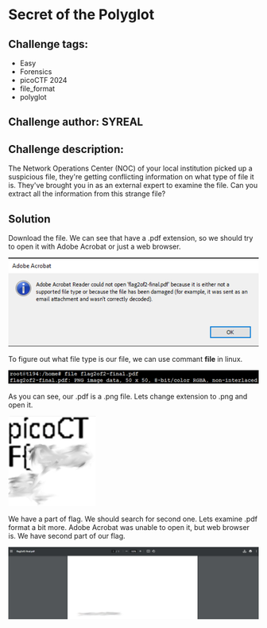 # Secret of the Polyglot
## Challenge tags:
- Easy
- Forensics
- picoCTF 2024
- file_format
- polyglot

## Challenge author: SYREAL
## Challenge description:
The Network Operations Center (NOC) of your local institution picked up a suspicious file, they're getting conflicting information on what type of file it is. They've brought you in as an external expert to examine the file. Can you extract all the information from this strange file?

## Solution
Download the file. We can see that have a .pdf extension, so we should try to open it with Adobe Acrobat or just a web browser. 

![image missing?](./content/secret_of_the_polyglot_01.PNG)

To figure out what file type is our file, we can use commant **file** in linux. 

![image missing?](./content/secret_of_the_polyglot_02.PNG)

As you can see, our .pdf is a .png file. Lets change extension to .png and open it.

![image missing?](./content/secret_of_the_polyglot_03.PNG)

We have a part of flag. We should search for second one. Lets examine .pdf format a bit more. Adobe Acrobat was unable to open it, but web browser is. We have second part of our flag.

![image missing?](./content/secret_of_the_polyglot_04.PNG)
